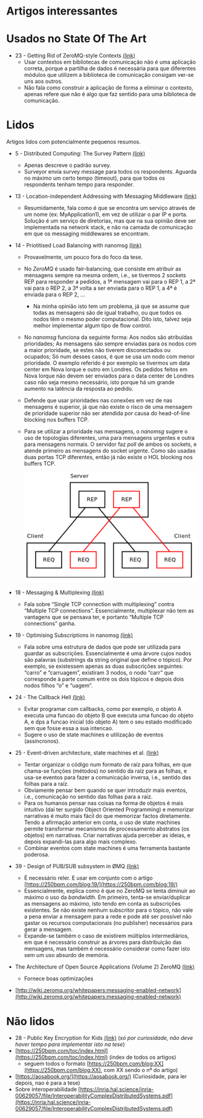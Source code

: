 # Artigos interessantes

# Usados no State Of The Art

- 23 - Getting Rid of ZeroMQ-style Contexts [(link)](https://250bpm.com/blog:23/)
    - Usar contextos em bibliotecas de comunicação não é uma aplicação correta, porque a partilha de dados é necessária para que diferentes módulos que utilizem a biblioteca de comunicação consigam ver-se uns aos outros.
    - Não fala como construir a aplicação de forma a eliminar o contexto, apenas refere que não é algo que faz sentido para uma biblioteca de comunicação.

# Lidos

Artigos lidos com potencialmente pequenos resumos.

- 5 - Distributed Computing: The Survey Pattern [(link)](https://250bpm.com/blog:5/)
    - Apenas descreve o padrão survey.
    - Surveyor envia survey message para todos os respondents. Aguarda no máximo um certo tempo (timeout), para que todos os respondents tenham tempo para responder.
- 13 - Location-independent Addressing with Messaging Middleware [(link)](https://250bpm.com/blog:13/)
    - Resumidamente, fala como é que se encontra um serviço através de um nome (ex: MyApplication1), em vez de utilizar o par IP e porta. Solução é um serviço de diretorias, mas que na sua opinião deve ser implementada na network stack, e não na camada de comunicação em que os messaging middlewares se encontram.
- 14 - Priotitised Load Balancing with nanomsg [(link)](https://250bpm.com/blog:14/)
    - Provavelmente, um pouco fora do foco da tese.
    - No *ZeroMQ* é usado fair-balancing, que consiste em atribuir as mensagens sempre na mesma ordem, i.e., se tivermos 2 sockets REP para responder a pedidos, a 1ª mensagem vai para o REP 1, a 2ª vai para o REP 2, a 3ª volta a ser enviada para o REP 1, a 4ª é enviada para o REP 2, …
        - Na minha opinião isto tem um problema, já que se assume que todas as mensagens são de igual trabalho, ou que todos os nodos têm o mesmo poder computacional. Dito isto, talvez seja melhor implementar algum tipo de flow control.
    - No *nanomsg* funciona da seguinte forma: Aos nodos são atribuídas prioridades; As mensagens são sempre enviadas para os nodos com a maior prioridade, se estes não tiverem disconectados ou ocupados; Só num desses casos, é que se usa um nodo com menor prioridade. O exemplo referido é por exemplo se tivermos um data center em Nova Iorque e outro em Londres. Os pedidos feitos em Nova Iorque não devem ser enviados para o data center de Londres caso não seja mesmo necessário, isto porque há um grande aumento na latência da resposta ao pedido.
    - Defende que usar prioridades nas conexões em vez de nas mensagens é superior, já que não existe o risco de uma mensagem de prioridade superior não ser atendida por causa do head-of-line blocking nos buffers TCP.
    - Para se utilizar a prioridade nas mensagens, o *nanomsg* sugere o uso de topologias diferentes, uma para mensagens urgentes e outra para mensagens normais. O servidor faz *poll* de ambos os sockets, e atende primeiro as mensagens do socket urgente. Como são usadas duas portas TCP diferentes, então já não existe o HOL blocking nos buffers TCP.
        
        ![Untitled](Artigos%20interessantes%2046680002b7fe48a0a72578793ca1e3ec/Untitled.png)
        
- 18 - Messaging & Multiplexing [(link)](https://250bpm.com/blog:18/)
    - Fala sobre “Single TCP connection with multiplexing” contra “Multiple TCP connections”. Essencialmente, multiplexar não tem as vantagens que se pensava ter, e portanto “Multiple TCP connections” ganha.
- 19 - Optimising Subscriptions in nanomsg [(link)](https://250bpm.com/blog:19/)
    - Fala sobre uma estrutura de dados que pode ser utilizada para guardar as subscrições. Essencialmente é uma árvore cujos nodos são palavras (substrings da string original que define o tópico). Por exemplo, se existessem apenas as duas subscrições seguintes: “carro” e “carruagem”, existiram 3 nodos, o nodo “carr” que corresponde à parte comum entre os dois tópicos e depois dois nodos filhos “o” e “uagem”.
- 24 - The Callback Hell [(link)](https://250bpm.com/blog:24/)
    - Evitar programar com callbacks, como por exemplo, o objeto A executa uma funcao do objeto B que executa uma funcao do objeto A, e dps a funcao inicial (do objeto A) tem o seu estado modificado sem que fosse essa a sua intencao.
    - Sugere o uso de state machines e utilização de eventos (assíncronos).
- 25 - Event-driven architecture, state machines et al. [(link)](https://250bpm.com/blog:25/)
    - Tentar organizar o código num formato de raíz para folhas, em que chama-se funções (métodos) no sentido da raíz para as folhas, e usa-se eventos para fazer a comunicação inversa, i.e., sentido das folhas para a raíz.
    - Obviamente pensar bem quando se quer introduzir mais eventos, i.e., comunicação no sentido das folhas para a raíz.
    - Para os humanos pensar nas coisas na forma de objetos é mais intuitivo (daí ter surgido Object Oriented Programming) e memorizar narrativas é muito mais fácil do que memorizar factos diretamente. Tendo a afirmação anterior em conta, o uso de state machines permite transformar mecanismos de processamento abstratos (os objetos) em narrativas. Criar narrativas ajuda perceber as ideias, e depois expandi-las para algo mais complexo.
    - Combinar eventos com state machines é uma ferramenta bastante poderosa.
- 39 - Design of PUB/SUB subsystem in ØMQ [(link)](https://250bpm.com/blog:39/)
    - É necessário reler. E usar em conjunto com o artigo [https://250bpm.com/blog:19/](https://250bpm.com/blog:19/)
    - Essencialmente, explica como é que no ZeroMQ se tenta diminuir ao máximo o uso da *bandwidth.* Em primeiro, tenta-se enviar/duplicar as mensagens ao máximo, isto tendo em conta as subscrições existentes. Se não existe nenhum subscritor para o tópico, não vale a pena enviar a mensagem para a rede e pode até ser possível não gastar os recursos computacionais (no publisher) necessários para gerar a mensagem.
    - Expande-se também o caso de existirem múltiplos intermediários, em que é necessário construir as árvores para distribuição das mensagens, mas também é necessário considerar como fazer isto sem um uso absurdo de memória.
- The Architecture of Open Source Applications (Volume 2)
ZeroMQ [(link)](https://aosabook.org/en/v2/zeromq.html)
    - Fornece boas optimizações

- [http://wiki.zeromq.org/whitepapers:messaging-enabled-network](http://wiki.zeromq.org/whitepapers:messaging-enabled-network)

# Não lidos

- 28 - Public Key Encryption for Kids [(link)](https://250bpm.com/blog:28/) (*só por curiosidade, não deve haver tempo para implementar isto na tese*)
- [https://250bpm.com/toc/index.html](https://250bpm.com/toc/index.html) (index de todos os artigos)
    - seguem todos o formato [https://250bpm.com/blog:XX](https://250bpm.com/blog:XX), com XX sendo o nº do artigo)
- [https://aosabook.org/](https://aosabook.org/) (Curiosidade, para ler depois, nao é para a tese)
- Sobre interoperabilidade [https://inria.hal.science/inria-00629057/file/InteroperabilityComplexDistributedSystems.pdf](https://inria.hal.science/inria-00629057/file/InteroperabilityComplexDistributedSystems.pdf)